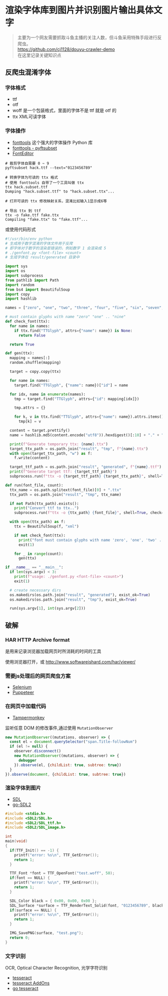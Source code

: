 # 渲染字体库到图片并识别图片输出具体文字

> 主要为一个网友需要抓取斗鱼主播的关注人数，但斗鱼采用特殊手段进行反爬虫。  
> https://github.com/cj1128/douyu-crawler-demo  
> 在这里记录关键知识点

## 反爬虫混淆字体
### 字体格式
* ttf
* otf
* woff 是一个包装格式，里面的字体不是 ttf 就是 otf 的
* ttx XML可读字体

### 字体操作
* [fonttools](https://github.com/fonttools/fonttools) 这个强大的字体操作 Python 库
* [fonttools - pyftsubset](https://fonttools.readthedocs.io/en/latest/subset/index.html?highlight=pyftsubset)
* [FontEditor](http://fontstore.baidu.com/static/editor/)

```shell
# 裁剪字体自需要 0 ~ 9
pyftsubset hack.ttf --text="0123456789"
```

```shell
# 转换字体为可读的 ttx 格式
# 使用 fonttools 自带了一个工具叫做 ttx
ttx hack.subset.ttf
Dumping "hack.subset.ttf" to "hack.subset.ttx"...

# 打开可读的 ttx 修改映射关系，混淆比如输入1显示成6等

# 导出 ttx 到 ttf
ttx -o fake.ttf fake.ttx
Compiling "fake.ttx" to "fake.ttf"...
```

或使用代码形式
```Python
#!/usr/bin/env python
# 生成用于数字混淆的字体文件用于反爬
# 即字体对于数字的渲染是错误的，例如数字 1 会渲染成 5
# ./genfont.py <font-file> <count>
# 生成字体在 result/generated 目录中

import sys
import os
import subprocess
from pathlib import Path
import random
from bs4 import BeautifulSoup
import copy
import hashlib

names = ["zero", "one", "two", "three", "four", "five", "six", "seven", "eight", "nine"]

# must contain glyphs with name "zero" "one" .. "nine"
def check_font(ttx):
  for name in names:
    if ttx.find("TTGlyph", attrs={"name": name}) is None:
      return False

  return True

def gen(ttx):
  mapping = names[:]
  random.shuffle(mapping)

  target = copy.copy(ttx)

  for name in names:
    target.find("TTGlyph", {"name": name})["id"] = name

  for idx, name in enumerate(names):
    tmp = target.find("TTGlyph", attrs={"id": mapping[idx]})

    tmp.attrs = {}

    for k, v in ttx.find("TTGlyph", attrs={"name": name}).attrs.items():
      tmp[k] = v

  content = target.prettify()
  name = hashlib.md5(content.encode("utf8")).hexdigest()[:10] + "." + "".join([str(names.index(x)) for x in mapping])

  print(f"Generate temporary ttx: {name}.ttx")
  target_ttx_path = os.path.join("result", "tmp", f"{name}.ttx")
  with open(target_ttx_path, "w") as f:
    f.write(content)

  target_ttf_path = os.path.join("result", "generated", f"{name}.ttf")
  print(f"Generate target ttf: {target_ttf_path}")
  subprocess.run(f"ttx -o {target_ttf_path} {target_ttx_path}", shell=True, check=True)

def run(font_file, count):
  ttx_name = os.path.splitext(font_file)[0] + ".ttx"
  ttx_path = os.path.join("result", "tmp", ttx_name)

  if not Path(ttx_path).exists():
    print("Convert ttf to ttx..")
    subprocess.run(f"ttx -o {ttx_path} {font_file}", shell=True, check=True)

  with open(ttx_path) as f:
    ttx = BeautifulSoup(f, "xml")

    if not check_font(ttx):
      print("font must contain glyphs with name 'zero', 'one', 'two' .. 'nine'")
      exit(1)

    for _ in range(count):
      gen(ttx)

if __name__ == "__main__":
  if len(sys.argv) < 3:
    print(f"usage: ./genfont.py <font-file> <count>")
    exit(1)

  # create necessary dirs
  os.makedirs(os.path.join("result", "generated"), exist_ok=True)
  os.makedirs(os.path.join("result", "tmp"), exist_ok=True)

  run(sys.argv[1], int(sys.argv[2]))
```

## 破解
### HAR HTTP Archive format

是用来记录浏览器加载网页时所消耗的时间的工具

使用浏览器打开，或 http://www.softwareishard.com/har/viewer/


### 需要js处理后的网页爬虫方案
* [Selenium](https://www.selenium.dev/)
* [Puppeteer](https://github.com/puppeteer/puppeteer)

### 在网页中加载代码
* [Tampermonkey](https://www.tampermonkey.net/)

监听任意 DOM 的修改事件,通过使用 `MutationObserver`
```javascript
new MutationObserver((mutations, observer) => {
  const el = document.querySelector("span.Title-followNum")
  if (el != null) {
    observer.disconnect()
    new MutationObserver((mutations, observer) => {
      debugger
    }).observe(el, {childList: true, subtree: true})
  }
}).observe(document, {childList: true, subtree: true})
```

### 渲染字体到图片
* [SDL](http://www.libsdl.org/)
* [go-SDL2](https://github.com/veandco/go-sdl2)

```c++
#include <stdio.h>
#include <SDL2/SDL.h>
#include <SDL2/SDL_ttf.h>
#include <SDL2/SDL_image.h>

int
main(void)
{
  if(TTF_Init() == -1) {
    printf("error: %s\n", TTF_GetError());
    return 1;
  }

  TTF_Font *font = TTF_OpenFont("test.woff", 50);
  if(font == NULL) {
    printf("error: %s\n", TTF_GetError());
    return 1;
  }

  SDL_Color black = { 0x00, 0x00, 0x00 };
  SDL_Surface *surface = TTF_RenderText_Solid(font, "0123456789", black);
  if(surface == NULL) {
    printf("error: %s\n", TTF_GetError());
    return 1;
  }

  IMG_SavePNG(surface, "test.png");
  return 0;
}
```

### 文字识别

OCR, Optical Character Recognition, 光学字符识别

* [tesseract](https://github.com/tesseract-ocr/tesseract)
* [tesseract AddOns](https://tesseract-ocr.github.io/tessdoc/AddOns)
* [go tesseract](https://github.com/otiai10/gosseract)
